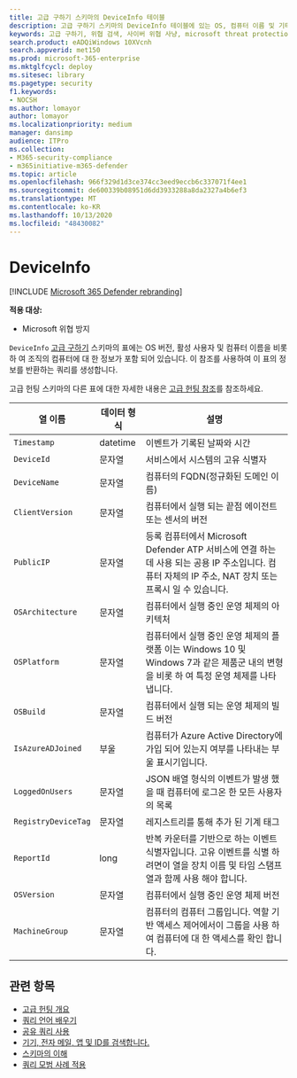 ```yaml
---
title: 고급 구하기 스키마의 DeviceInfo 테이블
description: 고급 구하기 스키마의 DeviceInfo 테이블에 있는 OS, 컴퓨터 이름 및 기타 컴퓨터 정보에 대해 자세히 알아봅니다.
keywords: 고급 구하기, 위협 검색, 사이버 위협 사냥, microsoft threat protection, microsoft 365, mtp, m365, 검색, 쿼리, 원격 분석, 스키마 참조, kusto, table, description, DeviceInfo, device, machine, OS, 플랫폼, 사용자
search.product: eADQiWindows 10XVcnh
search.appverid: met150
ms.prod: microsoft-365-enterprise
ms.mktglfcycl: deploy
ms.sitesec: library
ms.pagetype: security
f1.keywords:
- NOCSH
ms.author: lomayor
author: lomayor
ms.localizationpriority: medium
manager: dansimp
audience: ITPro
ms.collection:
- M365-security-compliance
- m365initiative-m365-defender
ms.topic: article
ms.openlocfilehash: 966f329d1d3ce374cc3eed9eccb6c337071f4ee1
ms.sourcegitcommit: de600339b08951d6dd3933288a8da2327a4b6ef3
ms.translationtype: MT
ms.contentlocale: ko-KR
ms.lasthandoff: 10/13/2020
ms.locfileid: "48430082"
---
```

# <a name="deviceinfo"></a>DeviceInfo

[!INCLUDE [Microsoft 365 Defender rebranding](../includes/microsoft-defender.md)]


**적용 대상:**
- Microsoft 위협 방지



`DeviceInfo` [고급 구하기](advanced-hunting-overview.md) 스키마의 표에는 OS 버전, 활성 사용자 및 컴퓨터 이름을 비롯 하 여 조직의 컴퓨터에 대 한 정보가 포함 되어 있습니다. 이 참조를 사용하여 이 표의 정보를 반환하는 쿼리를 생성합니다.

고급 헌팅 스키마의 다른 표에 대한 자세한 내용은 [고급 헌팅 참조](advanced-hunting-schema-tables.md)를 참조하세요.

| 열 이름 | 데이터 형식 | 설명 |
|-------------|-----------|-------------|
| `Timestamp` | datetime | 이벤트가 기록된 날짜와 시간 |
| `DeviceId` | 문자열 | 서비스에서 시스템의 고유 식별자 |
| `DeviceName` | 문자열 | 컴퓨터의 FQDN(정규화된 도메인 이름) |
| `ClientVersion` | 문자열 | 컴퓨터에서 실행 되는 끝점 에이전트 또는 센서의 버전 |
| `PublicIP` | 문자열 | 등록 컴퓨터에서 Microsoft Defender ATP 서비스에 연결 하는 데 사용 되는 공용 IP 주소입니다. 컴퓨터 자체의 IP 주소, NAT 장치 또는 프록시 일 수 있습니다. |
| `OSArchitecture` | 문자열 | 컴퓨터에서 실행 중인 운영 체제의 아키텍처 |
| `OSPlatform` | 문자열 | 컴퓨터에서 실행 중인 운영 체제의 플랫폼 이는 Windows 10 및 Windows 7과 같은 제품군 내의 변형을 비롯 하 여 특정 운영 체제를 나타냅니다. |
| `OSBuild` | 문자열 | 컴퓨터에서 실행 되는 운영 체제의 빌드 버전 |
| `IsAzureADJoined` | 부울 | 컴퓨터가 Azure Active Directory에 가입 되어 있는지 여부를 나타내는 부울 표시기입니다. |
| `LoggedOnUsers` | 문자열 | JSON 배열 형식의 이벤트가 발생 했을 때 컴퓨터에 로그온 한 모든 사용자의 목록 |
| `RegistryDeviceTag` | 문자열 | 레지스트리를 통해 추가 된 기계 태그 |
| `ReportId` | long | 반복 카운터를 기반으로 하는 이벤트 식별자입니다. 고유 이벤트를 식별 하려면이 열을 장치 이름 및 타임 스탬프 열과 함께 사용 해야 합니다. |
| `OSVersion` | 문자열 | 컴퓨터에서 실행 중인 운영 체제 버전 |
| `MachineGroup` | 문자열 | 컴퓨터의 컴퓨터 그룹입니다. 역할 기반 액세스 제어에서이 그룹을 사용 하 여 컴퓨터에 대 한 액세스를 확인 합니다. |

## <a name="related-topics"></a>관련 항목
- [고급 헌팅 개요](advanced-hunting-overview.md)
- [쿼리 언어 배우기](advanced-hunting-query-language.md)
- [공유 쿼리 사용](advanced-hunting-shared-queries.md)
- [기기, 전자 메일, 앱 및 ID를 검색합니다.](advanced-hunting-query-emails-devices.md)
- [스키마의 이해](advanced-hunting-schema-tables.md)
- [쿼리 모범 사례 적용](advanced-hunting-best-practices.md)

